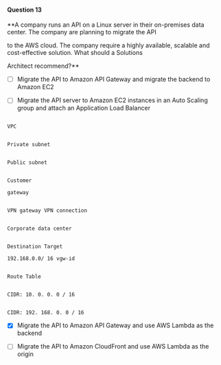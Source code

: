 #### Question  13


**A company runs an API on a Linux server in their on-premises data center. The company are planning to migrate the API

to the AWS cloud. The company require a highly available, scalable and cost-effective solution. What should a Solutions

Architect recommend?**


- [ ] Migrate the API to Amazon API Gateway and migrate the backend to Amazon EC2


- [ ] Migrate the API server to Amazon EC2 instances in an Auto Scaling group and attach an Application Load Balancer


```

VPC

```


```

Private subnet

```


```

Public subnet

```


```

Customer

gateway

```


```

VPN gateway VPN connection

```


```

Corporate data center

```


```

Destination Target

192.168.0.0/ 16 vgw-id

```


```

Route Table

```


```

CIDR: 10. 0. 0. 0 / 16

```


```

CIDR: 192. 168. 0. 0 / 16

```


- [x] Migrate the API to Amazon API Gateway and use AWS Lambda as the backend


- [ ] Migrate the API to Amazon CloudFront and use AWS Lambda as the origin

